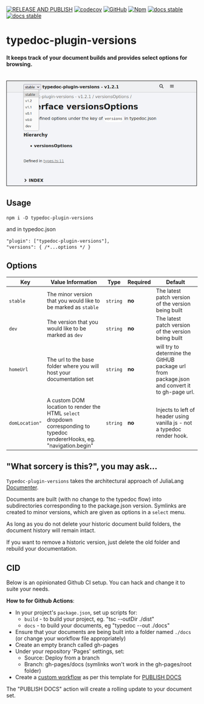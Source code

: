 [![RELEASE AND PUBLISH](https://github.com/citkane/typedoc-plugin-versions/actions/workflows/release.yml/badge.svg)](https://github.com/citkane/typedoc-plugin-versions/actions/workflows/release.yml)
[![codecov](https://codecov.io/gh/citkane/typedoc-plugin-versions/branch/main/graph/badge.svg?token=5DDL83JO0R)](https://codecov.io/gh/citkane/typedoc-plugin-versions)
[![GitHub](https://badgen.net/badge/icon/github?icon=github&label)](https://github.com/citkane/typedoc-plugin-versions)
[![Npm](https://badgen.net/badge/icon/npm?icon=npm&label)](https://npmjs.com/package/typedoc-plugin-versions)
[![docs stable](https://img.shields.io/badge/docs-stable-teal.svg)](https://citkane.github.io/typedoc-plugin-versions/stable)
[![docs stable](https://img.shields.io/badge/docs-dev-teal.svg)](https://citkane.github.io/typedoc-plugin-versions/dev)


# typedoc-plugin-versions
#### It keeps track of your document builds and provides select options for browsing.  
<br />
<img src="./media/Screenshot.jpg" width="500px" height="auto" border="1px solid light-grey" />
<br />

## Usage
```
npm i -D typedoc-plugin-versions
```
and in typedoc.json
```jsonc
"plugin": ["typedoc-plugin-versions"],
"versions": { /*...options */ }
```
## Options
| Key | Value Information | Type | Required | Default |
|-|-|-|-|-|
| `stable` | The minor version that you would like to be marked as `stable`   | `string` | **no** | The latest patch version of the version being built |
| `dev` | The version that you would like to be marked as `dev` | `string` | **no** | The latest patch version of the version being built |
| `homeUrl` | The url to the base folder where you will host your documentation set | `string` | **no** | will try to determine the GitHUB package url from package.json and convert it to gh-page url. |
| `domLocation"` | A custom DOM location to render the HTML `select` dropdown corresponding to typedoc rendererHooks, eg. "navigation.begin" | `string` | **no** | Injects to left of header using vanilla js - not a typedoc render hook. |


## "What sorcery is this?", you may ask...
`Typedoc-plugin-versions` takes the architectural approach of JuliaLang [Documenter](https://juliadocs.github.io/Documenter.jl/stable/).

Documents are built (with no change to the typedoc flow) into subdirectories corresponding to the package.json version. Symlinks are created to minor versions, which are given as options in a `select` menu.

As long as you do not delete your historic document build folders, the document history will remain intact.

If you want to remove a historic version, just delete the old folder and rebuild your documentation.

## CID
Below is an opinionated Github CI setup. You can hack and change it to suite your needs.


**How to for Github Actions**:
- In your project's `package.json`, set up scripts for:
  - `build` - to build your project, eg. "tsc --outDir ./dist"
  - `docs` - to build your documents, eg "typedoc --out ./docs"
- Ensure that your documents are being built into a folder named `./docs` (or change your workflow file appropriately)
- Create an empty branch called gh-pages
- Under your repository 'Pages' settings, set:
  - Source: Deploy from a branch
  - Branch: gh-pages/docs (symlinks won't work in the gh-pages/root folder)
- Create a [custom workflow](https://docs.github.com/en/actions/quickstart) as per this template for [PUBLISH DOCS](https://github.com/citkane/typedoc-plugin-versions/blob/main/.github/workflows/docs.yml)

The "PUBLISH DOCS" action will create a rolling update to your document set.